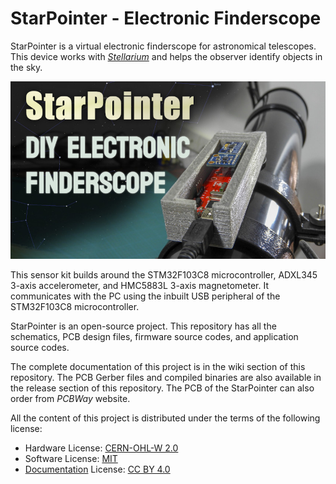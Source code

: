 # StarPointer - Electronic Finderscope

StarPointer is a virtual electronic finderscope for astronomical telescopes. This device works with [*Stellarium*](http://stellarium.org) and helps the observer identify objects in the sky.

[![StarPointer - DIY Electronic Finderscope](https://raw.githubusercontent.com/dilshan/star-pointer/main/starpointer-thumbnail.jpg)](https://youtu.be/OOE7l4sul2Y)

This sensor kit builds around the STM32F103C8 microcontroller, ADXL345 3-axis accelerometer, and HMC5883L 3-axis magnetometer. It communicates with the PC using the inbuilt USB peripheral of the STM32F103C8 microcontroller.

StarPointer is an open-source project. This repository has all the schematics, PCB design files, firmware source codes, and application source codes.

The complete documentation of this project is in the wiki section of this repository. The PCB Gerber files and compiled binaries are also available in the release section of this repository. The PCB of the StarPointer can also order from *PCBWay* website.

All the content of this project is distributed under the terms of the following license:

-   Hardware License: [CERN-OHL-W 2.0](https://ohwr.org/cern_ohl_w_v2.txt)
-   Software License: [MIT](https://github.com/dilshan/star-pointer/blob/main/LICENSE)
-   [Documentation](https://github.com/dilshan/ir-clone/wiki) License: [CC BY 4.0](https://creativecommons.org/licenses/by/4.0/)

